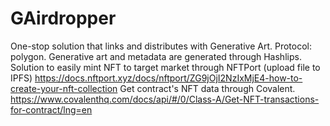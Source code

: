 # GAirdropper

One-stop solution that links and distributes with Generative Art.
Protocol: polygon. 
Generative art and metadata are generated through Hashlips.
Solution to easily mint NFT to target market through NFTPort (upload file to IPFS)
https://docs.nftport.xyz/docs/nftport/ZG9jOjI2NzIxMjE4-how-to-create-your-nft-collection
Get contract's NFT data through Covalent.
https://www.covalenthq.com/docs/api/#/0/Class-A/Get-NFT-transactions-for-contract/lng=en

